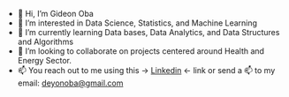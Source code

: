 - 👋 Hi, I’m Gideon Oba
- 👀 I’m interested in Data Science, Statistics, and Machine Learning
- 🌱 I’m currently learning Data bases, Data Analytics, and Data Structures and Algorithms
- 💞️ I’m looking to collaborate on projects centered around Health and Energy Sector.
- 📫 You reach out to me using this -> [Linkedin](www.linkedin.com/in/gideon-oba) <- link or send a 📫 to my email: deyonoba@gmail.com


